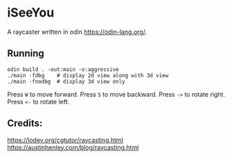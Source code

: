 # iSeeYou

A raycaster written in odin https://odin-lang.org/.

## Running 

```
odin build . -out:main -o:aggressive 
./main -fdbg    # display 2d view along with 3d view
./main -fnodbg  # display 3d view only
```
Press ```W``` to move forward.
Press ```S``` to move backward.
Press ```->``` to rotate right.
Press ```<-``` to rotate left.

## Credits:

https://lodev.org/cgtutor/raycasting.html
https://austinhenley.com/blog/raycasting.html
